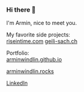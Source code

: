 ### Hi there 👋

I'm Armin, nice to meet you.

My favorite side projects:  
[riseintime.com](https://riseintime.com)
[geili-sach.ch](https://riseintime.com)

Portfolio:  
[arminwindlin.github.io](https://arminwindlin.github.io)

[arminwindlin.rocks](https://armin.rocks)

[LinkedIn](https://www.linkedin.com/in/armin-windlin-a59994166/)

<!--
**ArminWindlin/ArminWindlin** is a ✨ _special_ ✨ repository because its `README.md` (this file) appears on your GitHub profile.

Here are some ideas to get you started:

- 🔭 I’m currently working on ...
- 🌱 I’m currently learning ...
- 👯 I’m looking to collaborate on ...
- 🤔 I’m looking for help with ...
- 💬 Ask me about ...
- 📫 How to reach me: ...
- 😄 Pronouns: ...
- ⚡ Fun fact: ...
-->
